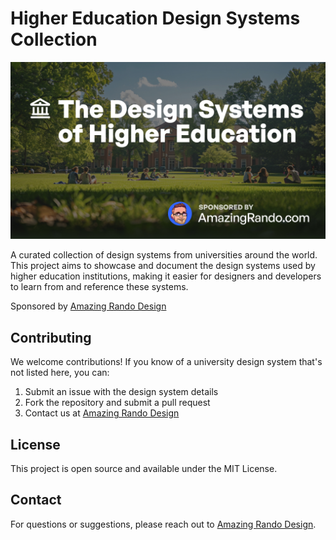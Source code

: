 # Higher Education Design Systems Collection
  
![Higher Education Design Systems Collection](public/sharing-image.png) 

A curated collection of design systems from universities around the world. This project aims to showcase and document the design systems used by higher education institutions, making it easier for designers and developers to learn from and reference these systems.

Sponsored by [Amazing Rando Design](https://amazingrando.com)

## Contributing

We welcome contributions! If you know of a university design system that's not listed here, you can:

1. Submit an issue with the design system details
2. Fork the repository and submit a pull request
3. Contact us at [Amazing Rando Design](https://amazingrando.com)

## License

This project is open source and available under the MIT License.

## Contact

For questions or suggestions, please reach out to [Amazing Rando Design](https://amazingrando.com).

